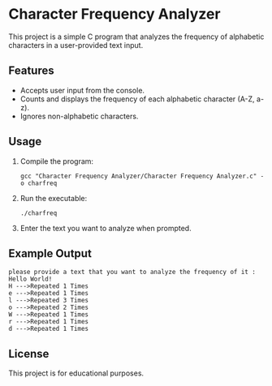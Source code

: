# Character Frequency Analyzer

This project is a simple C program that analyzes the frequency of alphabetic characters in a user-provided text input.

## Features

- Accepts user input from the console.
- Counts and displays the frequency of each alphabetic character (A-Z, a-z).
- Ignores non-alphabetic characters.

## Usage

1. Compile the program:
   ```
   gcc "Character Frequency Analyzer/Character Frequency Analyzer.c" -o charfreq
   ```
2. Run the executable:
   ```
   ./charfreq
   ```
3. Enter the text you want to analyze when prompted.

## Example Output

```
please provide a text that you want to analyze the frequency of it : Hello World!
H --->Repeated 1 Times
e --->Repeated 1 Times
l --->Repeated 3 Times
o --->Repeated 2 Times
W --->Repeated 1 Times
r --->Repeated 1 Times
d --->Repeated 1 Times
```

## License

This project is for educational purposes.

